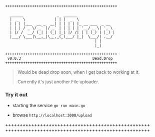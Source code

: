 ```
++++++++++++++++++++++++++++++++++++++++++++++++++

  ______               _  ______
  |  _  \             | | |  _  \
  | | | |___  __ _  __| | | | | |_ __ ___  _ __
  | | | / _ \/ _` |/ _` | | | | | '__/ _ \| '_ \
  | |/ /  __/ (_| | (_| |_| |/ /| | | (_) | |_) |
  |___/ \___|\__,_|\__,_(_)___/ |_|  \___/| .__/
                                        | |
                                        |_|

++++++++++++++++++++++++++++++++++++++++++++++++++
 v0.0.3                                Dead.Drop
++++++++++++++++++++++++++++++++++++++++++++++++++
```

> Would be dead drop soon, when I get back to working at it.
>
> Currently it's just another File uploader.

### Try it out

* starting the service `go run main.go`

* browse `http://localhost:3000/upload`

++++++++++++++++++++++++++++++++++++++++++++++++++
++++++++++++++++++++++++++++++++++++++++++++++++++
